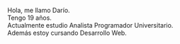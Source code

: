 Hola, me llamo Darío. <br/>
Tengo 19 años. <br/>
Actualmente estudio Analista Programador Universitario. <br/>
Además estoy cursando Desarrollo Web.

<!---
DarioRv/DarioRv is a ✨ special ✨ repository because its `README.md` (this file) appears on your GitHub profile.
You can click the Preview link to take a look at your changes.
- 👋 Hi, I’m @DarioRv
- 👀 I’m interested in Machine Learning and data analyst
- 🌱 I’m currently learning C++, Python and JavaScript
- 💞️ I’m looking to collaborate on ...
- 📫 How to reach me ...
--->
